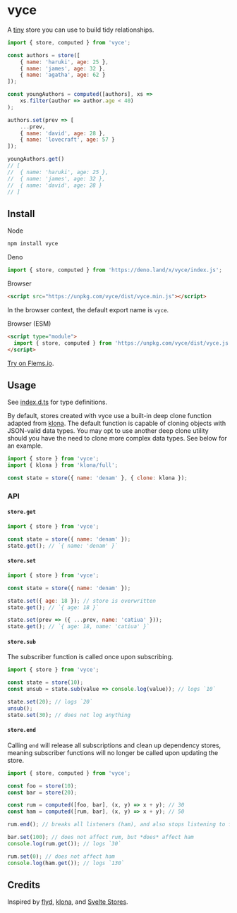 # vyce

A [tiny](https://bundlephobia.com/package/vyce) store you can use to build tidy relationships.

```js
import { store, computed } from 'vyce';

const authors = store([
    { name: 'haruki', age: 25 },
    { name: 'james', age: 32 },
    { name: 'agatha', age: 62 }
]);

const youngAuthors = computed([authors], xs =>
    xs.filter(author => author.age < 40)
);

authors.set(prev => [
    ...prev,
    { name: 'david', age: 28 },
    { name: 'lovecraft', age: 57 }
]);

youngAuthors.get()
// [
//  { name: 'haruki', age: 25 },
//  { name: 'james', age: 32 },
//  { name: 'david', age: 28 }
// ]
```

## Install

Node
```bash
npm install vyce
```

Deno
```js
import { store, computed } from 'https://deno.land/x/vyce/index.js';
```

Browser
```html
<script src="https://unpkg.com/vyce/dist/vyce.min.js"></script>
```

In the browser context, the default export name is `vyce`.

Browser (ESM)
```html
<script type="module">
  import { store, computed } from 'https://unpkg.com/vyce/dist/vyce.js';
</script>
```

[Try on Flems.io](https://flems.io/#0=N4IgZglgNgpgziAXAbVAOwIYFsZJAOgAsAXLKEAGhAGMB7NYmBvAHigjQGsACAJxigBeADog4xAJ6w4hGDGKjuhfmBEgSxAA5xEAel0BXNJs4BzfHSy64GTgd4YLcOLurPrt+47dxFkzTBqjAAexK7OogB8lGICMNTEEPQIiCAADIgAnGkgAL4U6Ni4qfgAVghUdAxMxHhV4tzA3OK0-Ny53ILcAG4S1DAA3MJow-XEzcQYjJ0TrTAAFE10RsSI3GntAJRDaGPcHNT8OAwz85udkRNTMPhw8vOa-N0X3IvcywxrjzDdFrQr3AA1NwAIxbbajZLjAAm8SONVO50El3E11u92+z2RryW-0+3ExfwBAFpQeCdsNUYxbgYAEbzaj2fgnbHAYbcbjQ2iM47EfC02jQiT4DhoGC8AASABUALIAGRmAAN2RzuCxCCDIgBhPGMXgsXQayIqjnqgBMkQAJMBGbxmXyPsRcgbCBaTWraQZiMR6Nx6NR2NROGoDvCGGcoqGYLyDZ7vfRjWhVR6vT6k-7A8HRLDDtGahGQJEc2HiLHUwmVYqdrltjE7rAEkk0CkQJlEAAOPIFECYHB4JwVGj0RjMVJ5AC6VHYXBSqB7RTwvX6MXs5FSGm0ekMxjMfysS5gAAE0vgzfg0rpoRBxLoD-gsBwyoP-MUxIcIJparlx7kgA).

## Usage

See [index.d.ts](/index.d.ts) for type definitions.

By default, stores created with vyce use a built-in deep clone function adapted from [klona](https://github.com/lukeed/klona). The default function is capable of cloning objects with JSON-valid data types. You may opt to use another deep clone utility should you have the need to clone more complex data types. See below for an example.

```js
import { store } from 'vyce';
import { klona } from 'klona/full';

const state = store({ name: 'denam' }, { clone: klona });
```

### API

#### `store.get`
```js
import { store } from 'vyce';

const state = store({ name: 'denam' });
state.get(); // `{ name: 'denam' }`
```

#### `store.set`
```js
import { store } from 'vyce';

const state = store({ name: 'denam' });

state.set({ age: 18 }); // store is overwritten
state.get(); // `{ age: 18 }`

state.set(prev => ({ ...prev, name: 'catiua' }));
state.get(); // `{ age: 18, name: 'catiua' }`
```

#### `store.sub`
The subscriber function is called once upon subscribing.
```js
import { store } from 'vyce';

const state = store(10);
const unsub = state.sub(value => console.log(value)); // logs `10`

state.set(20); // logs `20`
unsub();
state.set(30); // does not log anything
```

#### `store.end`
Calling `end` will release all subscriptions and clean up dependency stores, meaning subscriber functions will no longer be called upon updating the store.

```js
import { store, computed } from 'vyce';

const foo = store(10);
const bar = store(20);

const rum = computed([foo, bar], (x, y) => x + y); // 30
const ham = computed([rum, bar], (x, y) => x + y); // 50

rum.end(); // breaks all listeners (ham), and also stops listening to foo and bar

bar.set(100); // does not affect rum, but *does* affect ham
console.log(rum.get()); // logs `30`

rum.set(0); // does not affect ham
console.log(ham.get()); // logs `130`
```

## Credits

Inspired by [flyd](https://github.com/paldepind/flyd), [klona](https://github.com/lukeed/klona), and [Svelte Stores](https://svelte.dev/docs#run-time-svelte-store).